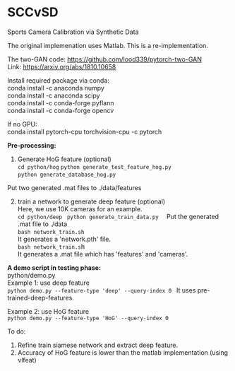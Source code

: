# SCCvSD
Sports Camera Calibration via Synthetic Data

The original implemenation uses Matlab. This is a re-implementation.


The two-GAN code: https://github.com/lood339/pytorch-two-GAN  
Link: https://arxiv.org/abs/1810.10658  

Install required package via conda:  
conda install -c anaconda numpy  
conda install -c anaconda scipy  
conda install -c conda-forge pyflann  
conda install -c conda-forge opencv

If no GPU:  
conda install pytorch-cpu torchvision-cpu -c pytorch    


**Pre-processing:** 
1. Generate HoG feature (optional)  
`cd python/hog`
`python generate_test_feature_hog.py`  
`python generate_database_hog.py`  

Put two generated .mat files to ./data/features

2. train a network to generate deep feature (optional)   
Here, we use 10K cameras for an example.   
`cd python/deep ` 
`python generate_train_data.py  `
Put the generated .mat file to ./data  
`bash network_train.sh`  
It generates a 'network.pth' file.  
`bash network_train.s`h  
It generates a .mat file which has 'features' and 'cameras'.  


**A demo script in testing phase:**  
python/demo.py  
Example 1: use deep feature  
`python demo.py --feature-type 'deep' --query-index 0 ` 
It uses pre-trained-deep-features.

Example 2: use HoG feature  
`python demo.py --feature-type 'HoG' --query-index 0`

To do:  
1. Refine train siamese network and extract deep feature. 
2. Accuracy of HoG feature is lower than 
   the matlab implementation (using vlfeat) 

